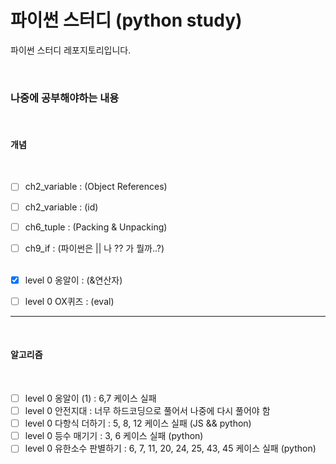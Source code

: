 # 파이썬 스터디 (python study)

파이썬 스터디 레포지토리입니다.

<br />

### 나중에 공부해야하는 내용

<br />

#### 개념

  <br />

- [ ] ch2_variable : (Object References)
      <br />
- [ ] ch2_variable : (id)
      <br />
- [ ] ch6_tuple : (Packing & Unpacking)
      <br />
- [ ] ch9_if : (파이썬은 || 나 ?? 가 뭘까..?)
      <br />
      <br />

- [x] level 0 옹알이 : (&연산자)
      <br />
- [ ] level 0 OX퀴즈 : (eval)
      <br />

---

   <br />

#### 알고리즘

  <br />

- [ ] level 0 옹알이 (1) : 6,7 케이스 실패
      <br />
- [ ] level 0 안전지대 : 너무 하드코딩으로 풀어서 나중에 다시 풀어야 함
      <br />
- [ ] level 0 다항식 더하기 : 5, 8, 12 케이스 실패 (JS && python)
      <br />
- [ ] level 0 등수 매기기 : 3, 6 케이스 실패 (python)
      <br />
- [ ] level 0 유한소수 판별하기 : 6, 7, 11, 20, 24, 25, 43, 45 케이스 실패 (python)
      <br />
